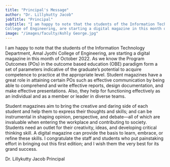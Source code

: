 ```yaml
---
title: "Principal's Message"
author: "Dr. Lillykutty Jacob"
jobTitle: "Principal"
subtitle: "I am happy to note that the students of the Information Technology Department, Amal Jyothi
College of Engineering, are starting a digital magazine in this month of October 2023."
image: "/images/faculty/Ashly George.jpg"
---
```


I am happy to note that the students of the Information Technology Department, Amal Jyothi
College of Engineering, are starting a digital magazine in this month of October 2022.
As we know the Program Outcomes (POs) in the outcome based education (OBE) paradigm form a
set of parameters indicative of the graduate’s potential to acquire competence to practice at the
appropriate level. Student magazines have a great role in attaining certain POs such as effective
communication by being able to comprehend and write effective reports, design documentation,
and make effective presentations. Also, they help for functioning effectively as an individual and as a
member or leader in diverse teams.

Student magazines aim to bring the creative and daring side of each student and help them to
express their thoughts and skills; and can be instrumental in shaping opinion, perspective, and
debate—all of which are invaluable when entering the workplace and contributing to society.
Students need an outlet for their creativity, ideas, and developing critical thinking skill. A digital
magazine can provide the basis to learn, embrace, or refine these skills.
I congratulate the staff and students who put painstaking effort in bringing out this first edition; and
I wish them the very best for its grand success.

Dr. Lillykutty Jacob
Principal
